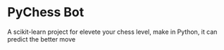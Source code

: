 # PyChess Bot
 A scikit-learn project for elevete your chess level, make in Python, it can predict the better move
